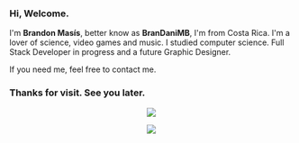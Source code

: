 ### Hi, Welcome.
I'm **Brandon Masís**, better know as **BranDaniMB**, I'm from Costa Rica. I'm a lover of science, video games and music. I studied computer science. Full Stack Developer in progress and a future Graphic Designer.

If you need me, feel free to contact me.

### Thanks for visit. See you later.

<p align="center" title="anuraghazra/github-readme-stats">
  <img align="center" src="https://github-readme-stats.vercel.app/api?username=brandanimb&count_private=true&show_icons=true&theme=graywhite" />
</p>
<p align="center" title="anuraghazra/github-readme-stats">
  <img align="center" src="https://github-readme-stats.vercel.app/api/top-langs/?username=brandanimb&layout=compact" />
</p>





